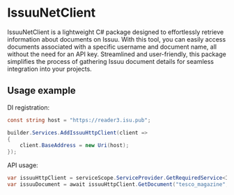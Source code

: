 # IssuuNetClient

IssuuNetClient is a lightweight C# package designed to effortlessly retrieve information about documents on Issuu. With this tool, you can easily access documents associated with a specific username and document name, all without the need for an API key. Streamlined and user-friendly, this package simplifies the process of gathering Issuu document details for seamless integration into your projects.

## Usage example

DI registration:

```csharp
const string host = "https://reader3.isu.pub";

builder.Services.AddIssuuHttpClient(client =>
{
    client.BaseAddress = new Uri(host);
});
```

API usage:

```csharp
var issuuHttpClient = serviceScope.ServiceProvider.GetRequiredService<IIssuuHttpClient>();
var issuuDocument = await issuuHttpClient.GetDocument("tesco_magazine", "tesco_20magazine_january", CancellationToken.None);
```

